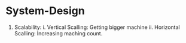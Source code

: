 # System-Design
1. Scalability:
  i. Vertical Scalling: Getting bigger machine
  ii. Horizontal Scalling: Increasing maching count.
  
